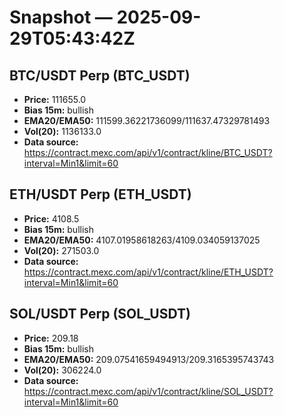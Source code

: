 # Snapshot — 2025-09-29T05:43:42Z

## BTC/USDT Perp (BTC_USDT)
- **Price:** 111655.0
- **Bias 15m:** bullish
- **EMA20/EMA50:** 111599.36221736099/111637.47329781493
- **Vol(20):** 1136133.0
- **Data source:** https://contract.mexc.com/api/v1/contract/kline/BTC_USDT?interval=Min1&limit=60

## ETH/USDT Perp (ETH_USDT)
- **Price:** 4108.5
- **Bias 15m:** bullish
- **EMA20/EMA50:** 4107.01958618263/4109.034059137025
- **Vol(20):** 271503.0
- **Data source:** https://contract.mexc.com/api/v1/contract/kline/ETH_USDT?interval=Min1&limit=60

## SOL/USDT Perp (SOL_USDT)
- **Price:** 209.18
- **Bias 15m:** bullish
- **EMA20/EMA50:** 209.07541659494913/209.3165395743743
- **Vol(20):** 306224.0
- **Data source:** https://contract.mexc.com/api/v1/contract/kline/SOL_USDT?interval=Min1&limit=60
